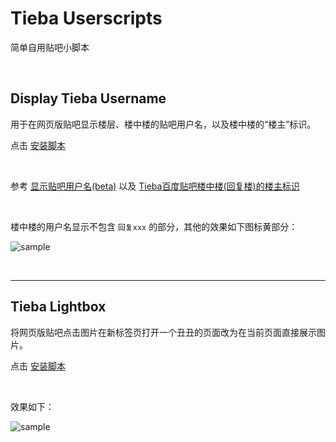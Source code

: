 # Tieba Userscripts
简单自用贴吧小脚本

​    

## Display Tieba Username

用于在网页版贴吧显示楼层、楼中楼的贴吧用户名，以及楼中楼的“楼主”标识。

点击 [安装脚本](https://github.com/kazemichi/tieba-userscripts/raw/refs/heads/main/display-tieba-username/display-tieba-username.user.js)

​    

参考 [显示贴吧用户名(beta)](https://github.com/shitianshiwa/baidu-tieba-userscript/tree/master/%E6%98%BE%E7%A4%BA%E8%B4%B4%E5%90%A7%E7%94%A8%E6%88%B7%E5%90%8D(beta)) 以及 [Tieba百度贴吧楼中楼(回复楼)的楼主标识](https://greasyfork.org/zh-CN/scripts/26316)

​    

楼中楼的用户名显示不包含 `回复xxx` 的部分，其他的效果如下图标黄部分：

![sample](./imgs/sample1.avif)

​    

----

## Tieba Lightbox

将网页版贴吧点击图片在新标签页打开一个丑丑的页面改为在当前页面直接展示图片。

点击 [安装脚本](https://github.com/kazemichi/tieba-userscripts/raw/refs/heads/main/tieba-lightbox/tieba-lightbox.user.js)

​    

效果如下：

![sample](./imgs/sample2.avif)
